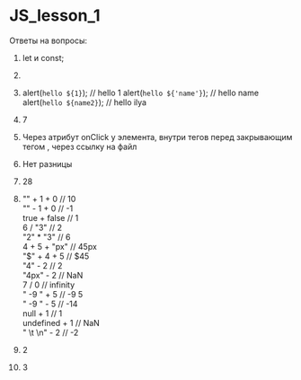 # JS_lesson_1
Ответы на вопросы:

1) let и const; 
2)
3) alert(`hello ${1}`); // hello 1
   alert(`hello ${'name'}`); // hello name
   alert(`hello ${name2}`); // hello ilya
   
4) 7
5) Через атрибут onClick у элемента, внутри тегов <script></script> перед закрывающим тегом </body>, через ссылку на файл <script src=""></script>
6) Нет разницы
7) 28
8) "" + 1 + 0 // 10 <br>
   "" - 1 + 0 // -1 <br>
   true + false // 1 <br>
   6 / "3" // 2 <br>
   "2" * "3" // 6 <br>
   4 + 5 + "px" // 45px <br>
   "$" + 4 + 5 // $45 <br>
   "4" - 2 // 2 <br>
   "4px" - 2 // NaN <br>
   7 / 0 // infinity <br>
   "  -9  " + 5 // -9 5 <br>
   "  -9  " - 5 // -14 <br>
   null + 1 // 1 <br>
   undefined + 1 // NaN <br>
   " \t \n" - 2 // -2
10) 2
11) 3


